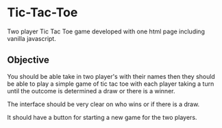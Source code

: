 # Tic-Tac-Toe
Two player Tic Tac Toe game developed with one html page including vanilla javascript.


## Objective
You should be able take in two player's with their names then they should be able to play a simple game of tic tac toe with each player taking a turn until the outcome is determined a draw or there is a winner.

The interface should be very clear on who wins or if there is a draw.

It should have a button for starting a new game for the two players.

